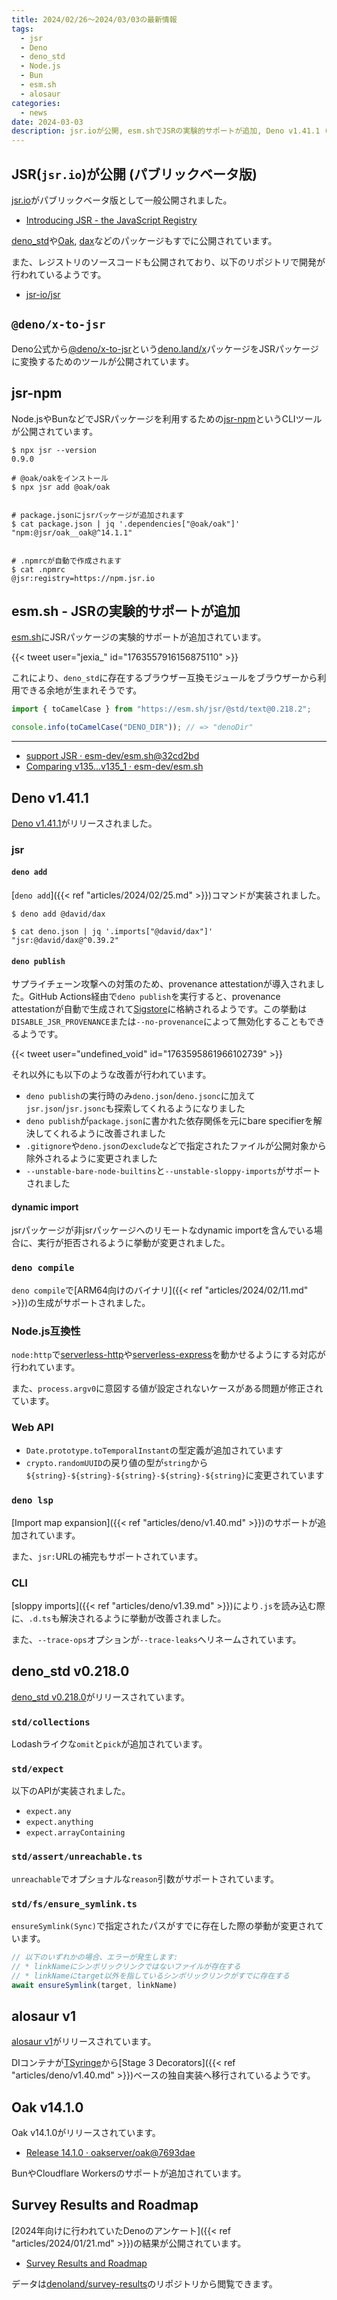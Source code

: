 ```yaml
---
title: 2024/02/26〜2024/03/03の最新情報
tags:
  - jsr
  - Deno
  - deno_std
  - Node.js
  - Bun
  - esm.sh
  - alosaur
categories:
  - news
date: 2024-03-03
description: jsr.ioが公開, esm.shでJSRの実験的サポートが追加, Deno v1.41.1 (deno addコマンドが追加, deno publishでprovenance attestationやjsr.jsonなどがサポート, deno compileでARM64向けのバイナリの生成がサポート, など), deno_std v0.218.0 (std/collectionsへのomitとpickの追加, std/expectでのexpect.any/anything/arrayContainingの実装), alosaur v1, Oak v14.1.0 (BunやCloudflare Workersのサポート), Survey Results and Roadmap
---
```


## JSR(`jsr.io`)が公開 (パブリックベータ版)

[jsr.io](https://jsr.io/)がパブリックベータ版として一般公開されました。

- [Introducing JSR - the JavaScript Registry](https://deno.com/blog/jsr_open_beta)

[deno_std](https://jsr.io/@std)や[Oak](https://jsr.io/@oak/oak), [dax](https://jsr.io/@david/dax)などのパッケージもすでに公開されています。

また、レジストリのソースコードも公開されており、以下のリポジトリで開発が行われているようです。

- [jsr-io/jsr](https://github.com/jsr-io/jsr)

## `@deno/x-to-jsr`

Deno公式から[@deno/x-to-jsr](https://github.com/denoland/x-to-jsr)という[deno.land/x](https://deno.land/x)パッケージをJSRパッケージに変換するためのツールが公開されています。

## jsr-npm

Node.jsやBunなどでJSRパッケージを利用するための[jsr-npm](https://github.com/jsr-io/jsr-npm)というCLIツールが公開されています。

```shell
$ npx jsr --version
0.9.0

# @oak/oakをインストール
$ npx jsr add @oak/oak


# package.jsonにjsrパッケージが追加されます
$ cat package.json | jq '.dependencies["@oak/oak"]'
"npm:@jsr/oak__oak@^14.1.1"


# .npmrcが自動で作成されます
$ cat .npmrc
@jsr:registry=https://npm.jsr.io
```

## esm.sh - JSRの実験的サポートが追加

[esm.sh](https://github.com/esm-dev/esm.sh)にJSRパッケージの実験的サポートが追加されています。

{{< tweet user="jexia_" id="1763557916156875110" >}}

これにより、`deno_std`に存在するブラウザー互換モジュールをブラウザーから利用できる余地が生まれそうです。

```javascript
import { toCamelCase } from "https://esm.sh/jsr/@std/text@0.218.2";

console.info(toCamelCase("DENO_DIR")); // => "denoDir"
```

---

- [support JSR · esm-dev/esm.sh@32cd2bd](https://github.com/esm-dev/esm.sh/commit/32cd2bd931f33118cbc96ee89583f20718c58fbf)
- [Comparing v135...v135_1 · esm-dev/esm.sh](https://github.com/esm-dev/esm.sh/compare/v135...v135_1)

## Deno v1.41.1

[Deno v1.41.1](https://github.com/denoland/deno/releases/tag/v1.41.1)がリリースされました。

### jsr

#### `deno add`

[`deno add`]({{< ref "articles/2024/02/25.md" >}})コマンドが実装されました。

```shell
$ deno add @david/dax

$ cat deno.json | jq '.imports["@david/dax"]'
"jsr:@david/dax@^0.39.2"
```

#### `deno publish`

サプライチェーン攻撃への対策のため、provenance attestationが導入されました。GitHub Actions経由で`deno publish`を実行すると、provenance attestationが自動で生成されて[Sigstore](https://www.sigstore.dev/)に格納されるようです。この挙動は`DISABLE_JSR_PROVENANCE`または`--no-provenance`によって無効化することもできるようです。

{{< tweet user="undefined_void" id="1763595861966102739" >}}

それ以外にも以下のような改善が行われています。

- `deno publish`の実行時のみ`deno.json`/`deno.jsonc`に加えて`jsr.json`/`jsr.jsonc`も探索してくれるようになりました
- `deno publish`が`package.json`に書かれた依存関係を元にbare specifierを解決してくれるように改善されました
- `.gitignore`や`deno.json`の`exclude`などで指定されたファイルが公開対象から除外されるように変更されました
- `--unstable-bare-node-builtins`と`--unstable-sloppy-imports`がサポートされました

#### dynamic import

jsrパッケージが非jsrパッケージへのリモートなdynamic importを含んでいる場合に、実行が拒否されるように挙動が変更されました。

### `deno compile`

`deno compile`で[ARM64向けのバイナリ]({{< ref "articles/2024/02/11.md" >}})の生成がサポートされました。

### Node.js互換性

`node:http`で[serverless-http](https://github.com/dougmoscrop/serverless-http)や[serverless-express](https://github.com/CodeGenieApp/serverless-express)を動かせるようにする対応が行われています。

また、`process.argv0`に意図する値が設定されないケースがある問題が修正されています。

### Web API

- `Date.prototype.toTemporalInstant`の型定義が追加されています
- `crypto.randomUUID`の戻り値の型が`string`から`${string}-${string}-${string}-${string}-${string}`に変更されています

### `deno lsp`

[Import map expansion]({{< ref "articles/deno/v1.40.md" >}})のサポートが追加されています。

また、`jsr:`URLの補完もサポートされています。

### CLI

[sloppy imports]({{< ref "articles/deno/v1.39.md" >}})により`.js`を読み込む際に、`.d.ts`も解決されるように挙動が改善されました。

また、`--trace-ops`オプションが`--trace-leaks`へリネームされています。

## deno_std v0.218.0

[deno_std v0.218.0](https://github.com/denoland/deno_std/releases/tag/0.218.0)がリリースされています。

### `std/collections`

Lodashライクな`omit`と`pick`が追加されています。

### `std/expect`

以下のAPIが実装されました。

- `expect.any`
- `expect.anything`
- `expect.arrayContaining`

### `std/assert/unreachable.ts`

`unreachable`でオプショナルな`reason`引数がサポートされています。

### `std/fs/ensure_symlink.ts`

`ensureSymlink(Sync)`で指定されたパスがすでに存在した際の挙動が変更されています。

```typescript
// 以下のいずれかの場合、エラーが発生します:
// * linkNameにシンボリックリンクではないファイルが存在する
// * linkNameにtarget以外を指しているシンボリックリンクがすでに存在する
await ensureSymlink(target, linkName)
```

## alosaur v1

[alosaur v1](https://github.com/alosaur/alosaur/releases/tag/v1.0.0)がリリースされています。

DIコンテナが[TSyringe](https://github.com/microsoft/tsyringe)から[Stage 3 Decorators]({{< ref "articles/deno/v1.40.md" >}})ベースの独自実装へ移行されているようです。

## Oak v14.1.0

Oak v14.1.0がリリースされています。

- [Release 14.1.0 · oakserver/oak@7693dae](https://github.com/oakserver/oak/commit/7693dae7584034db6ff43cd5e7f2cc4ddf2d366e)

BunやCloudflare Workersのサポートが追加されています。

## Survey Results and Roadmap

[2024年向けに行われていたDenoのアンケート]({{< ref "articles/2024/01/21.md" >}})の結果が公開されています。

- [Survey Results and Roadmap](https://deno.com/blog/2024-survey-results-and-roadmap)

データは[denoland/survey-results](https://github.com/denoland/survey-results)のリポジトリから閲覧できます。
